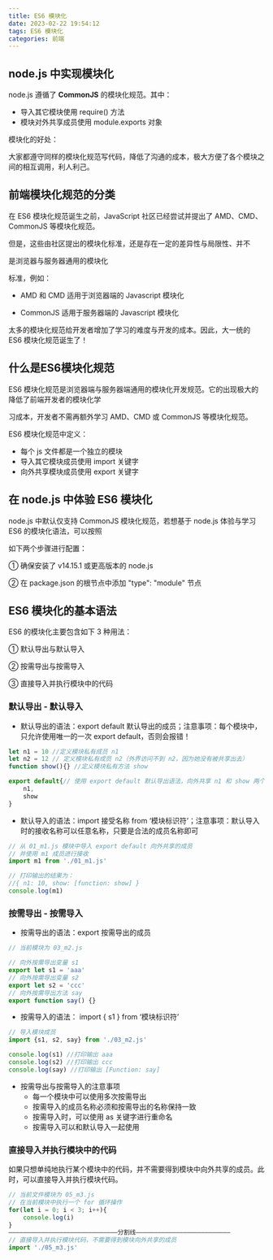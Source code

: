 ```yaml
---
title: ES6 模块化
date: 2023-02-22 19:54:12
tags: ES6 模块化
categories: 前端
---
```

## node.js 中实现模块化

node.js  遵循了 **CommonJS** 的模块化规范。其中：

- 导入其它模块使用 require() 方法
- 模块对外共享成员使用 module.exports 对象

模块化的好处：

大家都遵守同样的模块化规范写代码，降低了沟通的成本，极大方便了各个模块之间的相互调用，利人利己。

## 前端模块化规范的分类

在 ES6 模块化规范诞生之前，JavaScript 社区已经尝试并提出了 AMD、CMD、CommonJS 等模块化规范。

但是，这些由社区提出的模块化标准，还是存在一定的差异性与局限性、并不

是浏览器与服务器通用的模块化

标准，例如：

- AMD 和 CMD 适用于浏览器端的 Javascript 模块化

- CommonJS 适用于服务器端的 Javascript 模块化

太多的模块化规范给开发者增加了学习的难度与开发的成本。因此，大一统的 ES6 模块化规范诞生了！

## 什么是ES6模块化规范

ES6 模块化规范是浏览器端与服务器端通用的模块化开发规范。它的出现极大的降低了前端开发者的模块化学

习成本，开发者不需再额外学习 AMD、CMD 或 CommonJS 等模块化规范。

ES6 模块化规范中定义：

- 每个 js 文件都是一个独立的模块
- 导入其它模块成员使用 import 关键字
- 向外共享模块成员使用 export 关键字

## 在 node.js 中体验 ES6 模块化

node.js 中默认仅支持 CommonJS 模块化规范，若想基于 node.js 体验与学习 ES6 的模块化语法，可以按照

如下两个步骤进行配置：

① 确保安装了 v14.15.1 或更高版本的 node.js

② 在 package.json 的根节点中添加 "type": "module" 节点

## ES6 模块化的基本语法

ES6 的模块化主要包含如下 3 种用法：

① 默认导出与默认导入

② 按需导出与按需导入

③ 直接导入并执行模块中的代码

### 默认导出 - 默认导入

- 默认导出的语法：export default  默认导出的成员；注意事项：每个模块中，只允许使用唯一的一次 export default，否则会报错！

```js
let n1 = 10	//定义模块私有成员 n1
let n2 = 12 // 定义模块私有成员 n2（外界访问不到 n2，因为她没有被共享出去）
function show(){} //定义模块私有方法 show

export default{// 使用 export default 默认导出语法，向外共享 n1 和 show 两个成员
    n1,
    show
}
```

- 默认导入的语法：import  接受名称  from  ‘模块标识符’；注意事项：默认导入时的接收名称可以任意名称，只要是合法的成员名称即可

```js
// 从 01_m1.js 模块中导入 export default 向外共享的成员
// 并使用 m1 成员进行接收
import m1 from './01_m1.js'

// 打印输出的结果为：
//{ n1: 10, show: [function: show] }
console.log(m1)
```

### 按需导出 - 按需导入

- 按需导出的语法：export 按需导出的成员

```js
// 当前模块为 03_m2.js

// 向外按需导出变量 s1
export let s1 = 'aaa'
// 向外按需导出变量 s2
export let s2 = 'ccc'
// 向外按需导出方法 say
export function say() {}
```



- 按需导入的语法： import { s1 } from ‘模块标识符’

```js
// 导入模块成员
import {s1, s2, say} from './03_m2.js'

console.log(s1) //打印输出 aaa
console.log(s2) //打印输出 ccc
console.log(say) //打印输出 [Function: say]
```

- 按需导出与按需导入的注意事项
  - 每一个模块中可以使用多次按需导出
  - 按需导入的成员名称必须和按需导出的名称保持一致
  - 按需导入时，可以使用 as 关键字进行重命名
  - 按需导入可以和默认导入一起使用

### 直接导入并执行模块中的代码

如果只想单纯地执行某个模块中的代码，并不需要得到模块中向外共享的成员。此时，可以直接导入并执行模块代码。

```js
// 当前文件模块为 05_m3.js
// 在当前模块中执行一个 for 循环操作
for(let i = 0; i < 3; i++){
    console.log(i)
}
——————————————————————————————分割线——————————————————————————
// 直接导入并执行模块代码，不需要得到模块向外共享的成员
import './05_m3.js'
```

